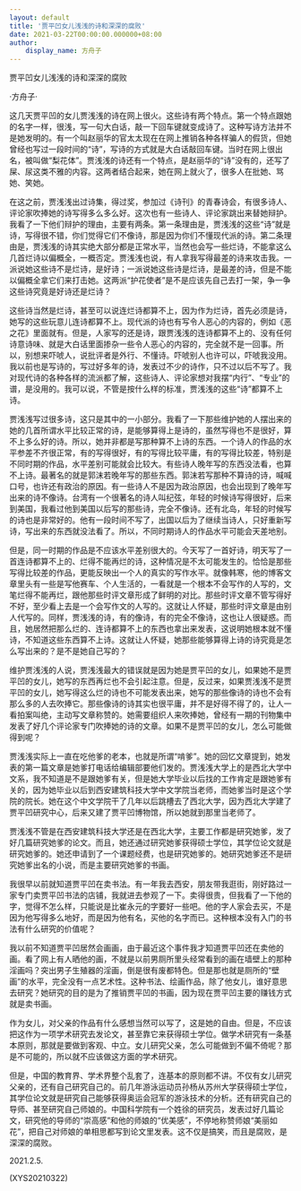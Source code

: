 ```yaml
---
layout: default
title: '贾平凹女儿浅浅的诗和深深的腐败'
date: 2021-03-22T00:00:00.000000+08:00
author:
    display_name: 方舟子
---
```


贾平凹女儿浅浅的诗和深深的腐败

·方舟子·

这几天贾平凹的女儿贾浅浅的诗在网上很火。这些诗有两个特点。第一个特点跟她的名字一样，很浅，写一句大白话，敲一下回车键就变成诗了。这种写诗方法并不是她发明的。有一个叫赵丽华的官太太现在在网上推销各种各样骗人的假货，但她曾经也写过一段时间的“诗”，写诗的方式就是大白话敲回车键。当时在网上很出名，被叫做“梨花体”。贾浅浅的诗还有一个特点，是赵丽华的“诗”没有的，还写了屎、尿这类不雅的内容。这两者结合起来，她在网上就火了，很多人在批她、骂她、笑她。

在这之前，贾浅浅出过诗集，得过奖，参加过《诗刊》的青春诗会，有很多诗人、评论家吹捧她的诗写得多么多么好。这次也有一些诗人、评论家跳出来替她辩护。我看了一下他们辩护的理由，主要有两条。第一条理由是，贾浅浅的这些“诗”就是诗，写得很不错，你们觉得它们不像诗，那是因为你们不懂现代派的诗。第二条理由是，贾浅浅的诗其实绝大部分都是正常水平，当然也会写一些烂诗，不能拿这么几首烂诗以偏概全，一概否定。贾浅浅也说，有人拿我写得最差的诗来攻击我。一派说她这些诗不是烂诗，是好诗；一派说她这些诗是烂诗，是最差的诗，但是不能以偏概全拿它们来打击她。这两派“护花使者”是不是应该先自己去打一架，争一争这些诗究竟是好诗还是烂诗？

这些诗当然是烂诗，甚至可以说连烂诗都算不上，因为作为烂诗，首先必须是诗，她写的这些玩意儿连诗都算不上。现代派的诗也有写令人恶心的内容的，例如《恶之花》里面就有。但是，人家写的还是诗，跟贾浅浅的连诗都算不上的、没有任何诗意诗味、就是大白话里面掺杂一些令人恶心的内容的，完全就不是一回事。所以，别想来吓唬人，说批评者是外行、不懂诗。吓唬别人也许可以，吓唬我没用。我以前也是写诗的，写过好多年的诗，发表过不少的诗作，只不过以后不写了。我对现代诗的各种各样的流派都了解，这些诗人、评论家想对我摆“内行”、“专业”的谱，是没用的。我可以说，不管是按什么样的标准，贾浅浅的这些“诗”都算不上诗。

贾浅浅写过很多诗，这只是其中的一小部分。我看了一下那些维护她的人摆出来的她的几首所谓水平比较正常的诗，是能够算得上是诗的，虽然写得也不是很好，算不上多么好的诗。所以，她并非都是写那种算不上诗的东西。一个诗人的作品的水平参差不齐很正常，有的写得很好，有的写得比较平庸，有的写得比较差，特别是不同时期的作品，水平差别可能就会比较大。有些诗人晚年写的东西没法看，也算不上诗。最著名的就是郭沫若晚年写的那些东西。郭沫若写那种不算诗的诗，喊喊口号，也许还有政治的原因。有一些诗人不是因为政治原因，也会出现到了晚年写出来的诗不像诗。台湾有一个很著名的诗人叫纪弦，年轻的时候诗写得很好，后来到美国，我看过他到美国以后写的那些诗，完全不像诗。还有北岛，年轻的时候写的诗也是非常好的。他有一段时间不写了，出国以后为了继续当诗人，只好重新写诗，写出来的东西就没法看了。所以，不同时期诗人的作品水平可能会天差地别。

但是，同一时期的作品是不应该水平差别很大的。今天写了一首好诗，明天写了一首连诗都算不上的、烂得不能再烂的诗，这种情况是不太可能发生的。恰恰是那些写得比较差的作品，更能反映出一个人的真实的写作水平。就像韩寒，他的博客文章里头有一些是写他赛车、个人生活的，一看就是一个根本不会写作的人写的，文笔烂得不能再烂，跟他那些时评文章形成了鲜明的对比。那些时评文章不管写得好不好，至少看上去是一个会写作文的人写的。这就让人怀疑，那些时评文章是由别人代写的。同样，贾浅浅的诗，有的像诗，有的完全不像诗，这也让人很疑惑。而且，她居然把那么烂的、连诗都算不上的东西也拿出来发表，这说明她根本就不懂诗，不知道这些东西算不上诗。这就让人怀疑，她那些能够算得上诗的诗究竟是怎么写出来的？是不是她自己写的？

维护贾浅浅的人说，贾浅浅最大的错误就是因为她是贾平凹的女儿，如果她不是贾平凹的女儿，她写的东西再烂也不会引起注意。但是，反过来，如果贾浅浅不是贾平凹的女儿，她写得这么烂的诗也不可能发表出来，她写的那些像诗的诗也不会有那么多的人去吹捧它。那些像诗的诗其实也很平庸，并不是好得不得了的，让人一看拍案叫绝，主动写文章称赞的。她需要组织人来吹捧她，曾经有一期的刊物集中发表了好几个评论家专门吹捧她的诗的文章。如果不是贾平凹的女儿，怎么可能做得到呢？

贾浅浅实际上一直在吃他爹的老本，也就是所谓“啃爹”。她的回忆文章提到，她发表的第一篇文章是她爹打电话给编辑部要他们发的。贾浅浅大学上的是西北大学中文系，我不知道是不是跟她爹有关，但是她大学毕业以后找的工作肯定是跟她爹有关的，因为她毕业以后到西安建筑科技大学中文学院当老师，而她爹当时是这个学院的院长。她在这个中文学院干了几年以后跳槽去了西北大学，因为西北大学建了贾平凹研究中心，后来又建了贾平凹博物馆，所以她就到那里当老师了。

贾浅浅不管是在西安建筑科技大学还是在西北大学，主要工作都是研究她爹，发了好几篇研究她爹的论文。而且，她还通过研究她爹获得硕士学位，其学位论文就是研究她爹的。她还申请到了一个课题经费，也是研究她爹的。她研究她爹还不是研究她爹出名的小说，而是主要研究她爹的书画。

我很早以前就知道贾平凹在卖书法。有一年我去西安，朋友带我逛街，刚好路过一家专门卖贾平凹书法的店铺，我就进去参观了一下。卖得很贵，但我看了一下他的字，觉得不怎么样，只能说是比崔永元的字要好一些吧。他的字人家会去买，不是因为他写得多么地好，而是因为他有名，买他的名字而已。这种根本没有入门的书法有什么研究的价值呢？

我以前不知道贾平凹居然会画画，由于最近这个事件我才知道贾平凹还在卖他的画。看了网上有人晒他的画，不就是以前男厕所里头经常看到的画在墙壁上的那种淫画吗？突出男子生殖器的淫画，倒是很有废都特色。但是那也就是厕所的“壁画”的水平，完全没有一点艺术性。这种书法、绘画作品，除了他女儿，谁好意思去研究？她研究的目的是为了推销贾平凹的书画，因为现在贾平凹主要的赚钱方式就是卖书画。

作为女儿，对父亲的作品有什么感想当然可以写了，这是她的自由。但是，不应该把这作为一项学术研究去发论文，甚至靠它来获得硕士学位。做学术研究有一条基本原则，那就是要做到客观、中立。女儿研究父亲，怎么可能做到不偏不倚呢？那是不可能的，所以就不应该做这方面的学术研究。

但是，中国的教育界、学术界整个乱套了，连基本的原则都不讲。不仅有女儿研究父亲的，还有自己研究自己的。前几年游泳运动员孙杨从苏州大学获得硕士学位，其学位论文就是研究自己能够获得奥运会冠军的游泳技术的分析。还有研究自己的导师、甚至研究自己师娘的。中国科学院有一个姓徐的研究员，发表过好几篇论文，研究他的导师的“崇高感”和他的师娘的“优美感”，不停地称赞师娘“美丽如花”，把自己对师娘的单相思都写到论文里发表。这不仅是搞笑，而且是腐败，是深深的腐败。

2021.2.5.

(XYS20210322)

